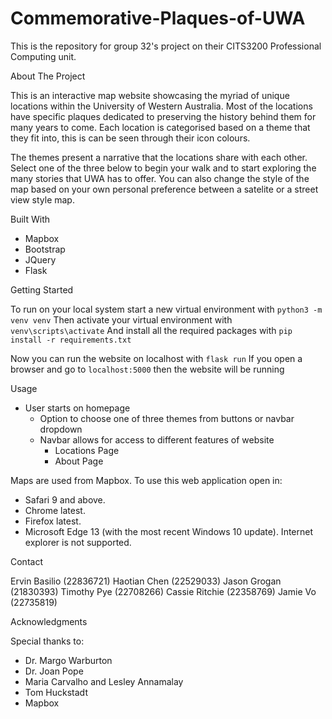 # Commemorative-Plaques-of-UWA
This is the repository for group 32's project on their CITS3200 Professional Computing unit. 

About The Project

This is an interactive map website showcasing the myriad of unique locations within the University of Western Australia. Most of the locations have specific plaques dedicated to preserving the history behind them for many years to come. Each location is categorised based on a theme that they fit into, this is can be seen through their icon colours.

The themes present a narrative that the locations share with each other. Select one of the three below to begin your walk and to start exploring the many stories that UWA has to offer. You can also change the style of the map based on your own personal preference between a satelite or a street view style map.

Built With

* Mapbox
* Bootstrap
* JQuery
* Flask

Getting Started

To run on your local system start a new virtual environment with `python3 -m venv venv`
Then activate your virtual environment with `venv\scripts\activate`
And install all the required packages with `pip install -r requirements.txt`

Now you can run the website on localhost with `flask run`
If you open a browser and go to `localhost:5000` then the website will be running

Usage

* User starts on homepage 
  * Option to choose one of three themes from buttons or navbar dropdown
  * Navbar allows for access to different features of website 
    * Locations Page
    * About Page
  

Maps are used from Mapbox. To use this web application open in:
* Safari 9 and above.
* Chrome latest.
* Firefox latest.
* Microsoft Edge 13 (with the most recent Windows 10 update).
Internet explorer is not supported. 

Contact

Ervin Basilio (22836721)
Haotian Chen (22529033)
Jason Grogan (21830393)
Timothy Pye (22708266)
Cassie Ritchie (22358769)
Jamie Vo (22735819)

Acknowledgments

Special thanks to:

* Dr. Margo Warburton
* Dr. Joan Pope
* Maria Carvalho and Lesley Annamalay
* Tom Huckstadt
* Mapbox
